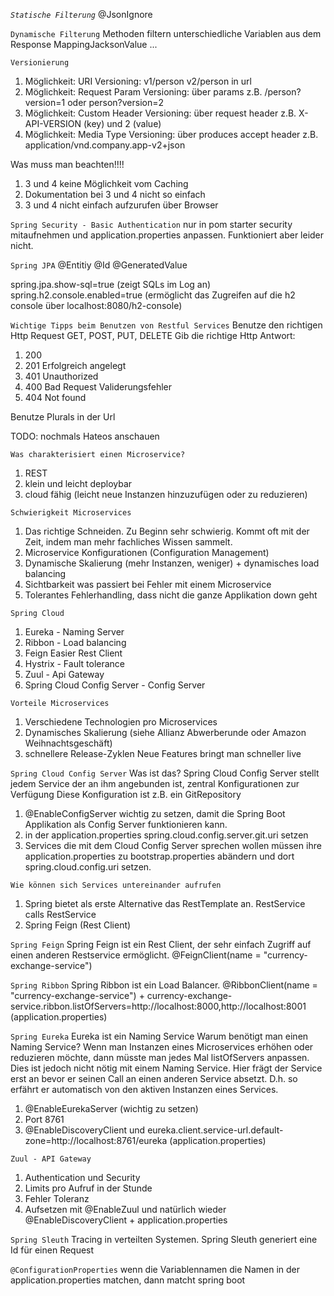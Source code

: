 _`Statische Filterung`_
@JsonIgnore

`Dynamische Filterung`
Methoden filtern unterschiedliche Variablen aus dem Response
MappingJacksonValue ...

`Versionierung`
1. Möglichkeit: URI Versioning: v1/person v2/person in url 
2. Möglichkeit: Request Param Versioning: über params z.B. /person?version=1 oder person?version=2
3. Möglichkeit: Custom Header Versioning: über request header z.B. X-API-VERSION (key) und 2 (value)
4. Möglichkeit: Media Type Versioning: über produces accept header z.B. application/vnd.company.app-v2+json

Was muss man beachten!!!!
1. 3 und 4 keine Möglichkeit vom Caching
2. Dokumentation bei 3 und 4 nicht so einfach
3. 3 und 4 nicht einfach aufzurufen über Browser

`Spring Security - Basic Authentication`
nur in pom starter security mitaufnehmen und application.properties anpassen. Funktioniert aber leider nicht.

`Spring JPA`
@Entitiy
@Id
@GeneratedValue

spring.jpa.show-sql=true (zeigt SQLs im Log an)
spring.h2.console.enabled=true (ermöglicht das Zugreifen auf die h2 console über localhost:8080/h2-console)

`Wichtige Tipps beim Benutzen von Restful Services`
Benutze den richtigen Http Request GET, POST, PUT, DELETE
Gib die richtige Http Antwort:
1. 200
2. 201 Erfolgreich angelegt
3. 401 Unauthorized
4. 400 Bad Request Validerungsfehler
5. 404 Not found

Benutze Plurals in der Url


TODO:
nochmals Hateos anschauen


`Was charakterisiert einen Microservice?`
1. REST
2. klein und leicht deploybar
3. cloud fähig (leicht neue Instanzen hinzuzufügen oder zu reduzieren)

`Schwierigkeit Microservices`
1. Das richtige Schneiden. Zu Beginn sehr schwierig. Kommt oft mit der Zeit, indem man mehr fachliches Wissen sammelt.
2. Microservice Konfigurationen (Configuration Management)
3. Dynamische Skalierung (mehr Instanzen, weniger) + dynamisches load balancing
4. Sichtbarkeit was passiert bei Fehler mit einem Microservice
5. Tolerantes Fehlerhandling, dass nicht die ganze Applikation down geht

`Spring Cloud`
1. Eureka - Naming Server
2. Ribbon - Load balancing
3. Feign Easier Rest Client
4. Hystrix - Fault tolerance
5. Zuul - Api Gateway
6. Spring Cloud Config Server - Config Server

`Vorteile Microservices`
1. Verschiedene Technologien pro Microservices
2. Dynamisches Skalierung (siehe Allianz Abwerberunde oder Amazon Weihnachtsgeschäft)
3. schnellere Release-Zyklen Neue Features bringt man schneller live

`Spring Cloud Config Server`
Was ist das? 
Spring Cloud Config Server stellt jedem Service der an ihm angebunden ist, zentral Konfigurationen zur Verfügung
Diese Konfiguration ist z.B. ein GitRepository
1. @EnableConfigServer 
wichtig zu setzen, damit die Spring Boot Applikation als Config Server funktionieren kann.
2. in der application.properties spring.cloud.config.server.git.uri setzen
3. Services die mit dem Cloud Config Server sprechen wollen müssen ihre application.properties zu 
    bootstrap.properties abändern und dort spring.cloud.config.uri setzen.
    
`Wie können sich Services untereinander aufrufen`
1. Spring bietet als erste Alternative das RestTemplate an. RestService calls RestService
2. Spring Feign (Rest Client)

`Spring Feign`
Spring Feign ist ein Rest Client, der sehr einfach Zugriff auf einen anderen Restservice ermöglicht.
@FeignClient(name = "currency-exchange-service")

`Spring Ribbon`
Spring Ribbon ist ein Load Balancer.
@RibbonClient(name = "currency-exchange-service") + 
currency-exchange-service.ribbon.listOfServers=http://localhost:8000,http://localhost:8001 (application.properties)

`Spring Eureka`
Eureka ist ein Naming Service
Warum benötigt man einen Naming Service? Wenn man Instanzen eines Microservices
erhöhen oder reduzieren möchte, dann müsste man jedes Mal listOfServers anpassen.
Dies ist jedoch nicht nötig mit einem Naming Service. Hier frägt der Service erst an
bevor er seinen Call an einen anderen Service absetzt. D.h. so erfährt er automatisch von 
den aktiven Instanzen eines Services.
1. @EnableEurekaServer (wichtig zu setzen)
2. Port 8761
3. @EnableDiscoveryClient und eureka.client.service-url.default-zone=http://localhost:8761/eureka (application.properties)

`Zuul - API Gateway`
1. Authentication und Security
2. Limits pro Aufruf in der Stunde
3. Fehler Toleranz
4. Aufsetzen mit @EnableZuul und natürlich wieder @EnableDiscoveryClient + application.properties


`Spring Sleuth`
Tracing in verteilten Systemen. Spring Sleuth generiert eine Id für einen Request

`@ConfigurationProperties`
wenn die Variablennamen die Namen in der application.properties matchen, dann matcht spring boot 